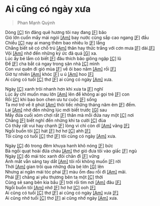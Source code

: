 # Ai cũng có ngày xưa
> Phan Mạnh Quỳnh

Dòng [[C]]() tin đăng quê hương tôi nay đang [[F]]() bão   
Gió lớn cuốn mấy mái ngói [[Am]]() bay nước cũng sắp cao ngang [[F]]() đầu   
Chiều [[C]]() nay ai mang thêm bao nhiêu lo [[F]]() lắng   
Chẳng biết sẽ có chỗ trú [[Am]]() thân hay thức trắng với cơn mưa [[F]]() dài.[[F]]()    
Vội [[Am]]() nhớ đến những ký ức đã quá [[G]]() xa.   
Lúc ấy bé lắm có biết [[F]]() đâu thích bão giông ngập [[C]]() lũ   
Để [[F]]() cha bắt cá ngay trong sân nhà [[C]]() mình   
Con vui quên đi gió mùa [[F]]() về ôi bao năm [[Am]]() rồi [[F]]()    
Giờ tự nhiên [[Am]]() khóc [[F]]() u ú [[Am]]() hoo [[F]]()    
Ai cũng có tuổi [[C]]() thơ [[F]]() ai cũng có ngày [[Am]]() xưa.   

Ngày [[C]]() xanh trôi nhanh hơn khi xưa ta [[F]]() nghĩ   
Lúc ấy chỉ muốn mau lớn [[Am]]() lên để không ai gọi trẻ [[F]]() con   
Rồi [[C]]() khi bao bon chen ưu tư cuộc [[F]]() sống   
Ta mơ trở về ít phút [[Am]]() thôi tiếc những tháng năm êm [[F]]() đềm.   
Lại [[Am]]() nhớ đến những lúc mới biết trước [[G]]() sau   
Mấy đứa cuối xóm chơi rất [[F]]() thân mà mỗi đứa nay một [[C]]() nơi   
Chẳng [[F]]() biết nghĩ đến những khi ta cười [[C]]() đùa    
Có thấy rất vui hay chạnh [[F]]() lòng vì chỉ còn dĩ [[Am]]() vãng [[F]]()    
Ngồi buồn tôi [[C]]() hát [[F]]() hơ hơ [[C]]() ahh [[F]]()    
Tôi cũng có tuổi [[C]]() thơ [[F]]() tôi cũng có ngày [[Am]]() xưa.   

Ngày [[C]]() đó trong đêm khuya hanh khô nóng [[F]]() bức   
Bà ngồi quạt hoài đứa cháu [[Am]]() thơ gió đưa tôi vào giấc [[F]]() ngủ   
Ngày [[C]]() đó mái tóc xanh đôi chân đi [[F]]() vững   
Ánh mắt vẫn sáng tay dắt [[Am]]() tôi rồi không muốn [[F]]() rời   
Thời [[Am]]() gian trôi qua những đứa bé lớn [[G]]() lên   
Nhưng ai ngăn mái tóc phai [[F]]() màu ốm đau rồi đi [[Am]]() mãi.   
Phải [[F]]() chăng ai yêu thương bên ta một [[C]]() thời   
Cũng sẽ sang bên kia bầu [[F]]() trời rồi tìm nơi [[Am]]() đâu [[F]]()   
Ngồi buồn tôi [[Am]]() nhớ [[F]]() hơ hơ [[C]]() ooh [[F]]()   
Ai cũng có tuổi [[C]]() thơ [[F]]() ai cũng có ngày [[Am]]() xưa [[F]]()   
Ai cũng nhớ tuổi [[C]]() thơ [[F]]() ai cũng nhớ ngày [[Am]]() xưa.   
